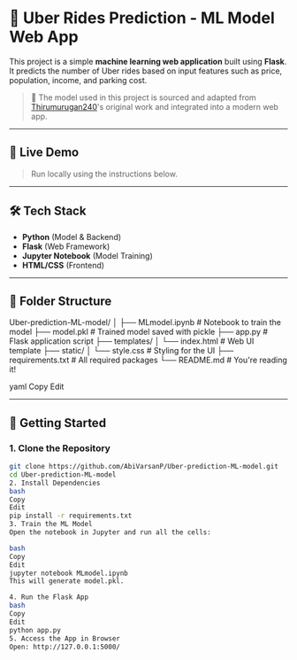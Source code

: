 # 🚖 Uber Rides Prediction - ML Model Web App

This project is a simple **machine learning web application** built using **Flask**. It predicts the number of Uber rides based on input features such as price, population, income, and parking cost.

> 🧠 The model used in this project is sourced and adapted from [Thirumurugan240](https://github.com/Thirumurugan240)'s original work and integrated into a modern web app.

---

## 📍 Live Demo

> Run locally using the instructions below.

---

## 🛠 Tech Stack

- **Python** (Model & Backend)
- **Flask** (Web Framework)
- **Jupyter Notebook** (Model Training)
- **HTML/CSS** (Frontend)

---

## 📁 Folder Structure

Uber-prediction-ML-model/
│
├── MLmodel.ipynb # Notebook to train the model
├── model.pkl # Trained model saved with pickle
├── app.py # Flask application script
├── templates/
│ └── index.html # Web UI template
├── static/
│ └── style.css # Styling for the UI
├── requirements.txt # All required packages
└── README.md # You're reading it!

yaml
Copy
Edit

---

## 🚀 Getting Started

### 1. Clone the Repository

```bash
git clone https://github.com/AbiVarsanP/Uber-prediction-ML-model.git
cd Uber-prediction-ML-model
2. Install Dependencies
bash
Copy
Edit
pip install -r requirements.txt
3. Train the ML Model
Open the notebook in Jupyter and run all the cells:

bash
Copy
Edit
jupyter notebook MLmodel.ipynb
This will generate model.pkl.

4. Run the Flask App
bash
Copy
Edit
python app.py
5. Access the App in Browser
Open: http://127.0.0.1:5000/
